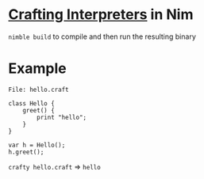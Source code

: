 # [Crafting Interpreters](https://craftinginterpreters.com/) in Nim

`nimble build` to compile and then run the resulting binary

Example
=======

`File: hello.craft`
```
class Hello {
	greet() {
		print "hello";
	}
}

var h = Hello();
h.greet();
```

`crafty hello.craft` => `hello`
